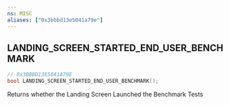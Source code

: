 ```yaml
---
ns: MISC
aliases: ["0x3bbbd13e5041a79e"]
---
```

## LANDING_SCREEN_STARTED_END_USER_BENCHMARK

```c
// 0x3BBBD13E5041A79E
bool LANDING_SCREEN_STARTED_END_USER_BENCHMARK();
```

Returns whether the Landing Screen Launched the Benchmark Tests


